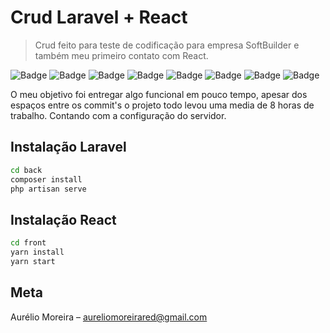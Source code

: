 # Crud Laravel + React
> Crud feito para teste de codificação para empresa SoftBuilder e também meu primeiro contato com React.

![Badge](https://img.shields.io/badge/php-%3E%3D%207.3-8892BF.svg?style=flat-square)
![Badge](https://img.shields.io/badge/Laravel-Version%208.12-orange)
![Badge](https://img.shields.io/badge/composer-%3E%3D%201.10-yellowgreen)
![Badge](https://img.shields.io/badge/node.js-%3E%3D10.19.0-success)
![Badge](https://img.shields.io/badge/React-Version%2017.0.1-blue)
![Badge](https://img.shields.io/badge/yarn-%3E%3D1.22.5-brightgreen)
![Badge](https://img.shields.io/badge/postgre-12.5-9cf)
![Badge](https://img.shields.io/badge/license-GPLv3-green)


O meu objetivo foi entregar algo funcional em pouco tempo, apesar dos espaços
entre os commit's o projeto todo levou uma media de 8 horas de trabalho. Contando
com a configuração do servidor.


## Instalação Laravel

```sh
cd back
composer install
php artisan serve
```

## Instalação React

```sh
cd front
yarn install
yarn start
```


## Meta

Aurélio Moreira – aureliomoreirared@gmail.com
